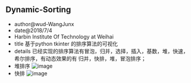 ## Dynamic-Sorting

* author@wud-WangJunx
* date@2018/7/4
* Harbin Institute Of Technology at Weihai
* title 基于python tkinter 的排序算法的可视化
* details 已经实现的排序算法有冒泡，归并，选择，插入，基数，堆，快速，希尔排序，有动态效果的有 归并，快排，堆，冒泡排序；
* 堆排序 
![image](https://github.com/WangJunx/Dynamic-Sorting/blob/master/%E6%8E%A8%E6%8E%92%E5%BA%8F.png)
* 快排 
![image](https://github.com/WangJunx/Dynamic-Sorting/blob/master/%E5%BF%AB%E9%80%9F%E6%8E%92%E5%BA%8F.png)


